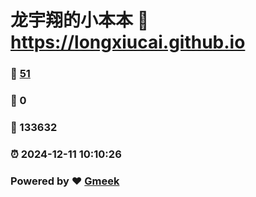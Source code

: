 # 龙宇翔的小本本 :link: https://longxiucai.github.io 
### :page_facing_up: [51](https://longxiucai.github.io/tag.html) 
### :speech_balloon: 0 
### :hibiscus: 133632 
### :alarm_clock: 2024-12-11 10:10:26 
### Powered by :heart: [Gmeek](https://github.com/Meekdai/Gmeek)
